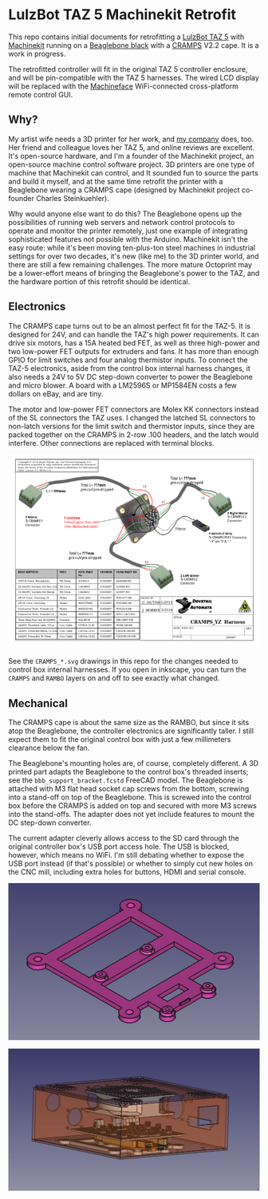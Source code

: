 # LulzBot TAZ 5 Machinekit Retrofit #

This repo contains initial documents for retrofitting a
[LulzBot TAZ 5][1] with [Machinekit][2] running on a
[Beaglebone black][3] with a [CRAMPS][4] V2.2 cape.  It is a work in
progress.

The retrofitted controller will fit in the original TAZ 5 controller
enclosure, and will be pin-compatible with the TAZ 5 harnesses.  The
wired LCD display will be replaced with the [Machineface][5] WiFi-connected
cross-platform remote control GUI.

[1]:  https://www.lulzbot.com/store/printers/lulzbot-taz-5
[2]:  http://machinekit.io
[3]:  http://beagleboard.org/black
[4]:  http://reprap.org/wiki/CRAMPS
[5]:  https://github.com/strahlex/Machineface

## Why? ##

My artist wife needs a 3D printer for her work, and [my company][6]
does, too.  Her friend and colleague loves her TAZ 5, and online
reviews are excellent.  It's open-source hardware, and I'm a founder
of the Machinekit project, an open-source machine control software
project.  3D printers are one type of machine that Machinekit can
control, and It sounded fun to source the parts and build it myself,
and at the same time retrofit the printer with a Beaglebone wearing a
CRAMPS cape (designed by Machinekit project co-founder Charles
Steinkuehler).

Why would anyone else want to do this?  The Beaglebone opens up the
possibilities of running web servers and network control protocols to
operate and monitor the printer remotely, just one example of
integrating sophisticated features not possible with the Arduino.
Machinekit isn't the easy route: while it's been moving ten-plus-ton
steel machines in industrial settings for over two decades, it's new
(like me) to the 3D printer world, and there are still a few remaining
challenges.  The more mature Octoprint may be a lower-effort means of
bringing the Beaglebone's power to the TAZ, and the hardware portion
of this retrofit should be identical.

[6]: http://dovetail-automata.com

## Electronics ##

The CRAMPS cape turns out to be an almost perfect fit for the TAZ-5.
It is designed for 24V, and can handle the TAZ's high power
requirements.  It can drive six motors, has a 15A heated bed FET, as
well as three high-power and two low-power FET outputs for extruders
and fans.  It has more than enough GPIO for limit switches and four
analog thermistor inputs.  To connect the TAZ-5 electronics, aside
from the control box internal harness changes, it also needs a 24V to
5V DC step-down converter to power the Beaglebone and micro blower.  A
board with a LM2596S or MP1584EN costs a few dollars on eBay, and are
tiny.

The motor and low-power FET connectors are Molex KK connectors instead
of the SL connectors the TAZ uses.  I changed the latched SL
connectors to non-latch versions for the limit switch and thermistor
inputs, since they are packed together on the CRAMPS in 2-row .100
headers, and the latch would interfere.  Other connections are
replaced with terminal blocks.

![CRAMPS YZ harness](.readme.images/cramps_yz_harness.png)

See the `CRAMPS_*.svg` drawings in this repo for the changes needed to
control box internal harnesses.  If you open in inkscape, you can turn
the `CRAMPS` and `RAMBO` layers on and off to see exactly what
changed.

## Mechanical ##

The CRAMPS cape is about the same size as the RAMBO, but since it sits
atop the Beaglebone, the controller electronics are significantly
taller.  I still expect them to fit the original control box with just
a few millimeters clearance below the fan.

The Beaglebone's mounting holes are, of course, completely different.
A 3D printed part adapts the Beaglebone to the control box's threaded
inserts; see the `bbb_support_bracket.fcstd` FreeCAD model.  The
Beaglebone is attached with M3 flat head socket cap screws from the
bottom, screwing into a stand-off on top of the Beaglebone.  This is
screwed into the control box before the CRAMPS is added on top and
secured with more M3 screws into the stand-offs.  The adapter does not
yet include features to mount the DC step-down converter.

The current adapter cleverly allows access to the SD card through the
original controller box's USB port access hole.  The USB is blocked,
however, which means no WiFi.  I'm still debating whether to expose
the USB port instead (if that's possible) or whether to simply cut new
holes on the CNC mill, including extra holes for buttons, HDMI and
serial console.

![Beaglebone adapter](.readme.images/bbb_adapter_3d.png)

![Control box assembly](.readme.images/control_box_assembly_3d.png)
